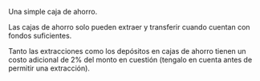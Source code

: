 Una simple caja de ahorro. 

Las cajas de ahorro solo pueden extraer y transferir cuando cuentan con fondos suficientes. 

Tanto las extracciones como los depósitos en cajas de ahorro tienen un costo adicional de 2% del monto en cuestión (tengalo en cuenta antes de permitir una extracción).
